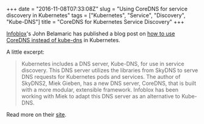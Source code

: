 +++
date = "2016-11-08T07:33:08Z"
slug = "Using CoreDNS for service discovery in Kubernetes"
tags = ["Kubernetes", "Service", "Discovery", "Kube-DNS"]
title = "CoreDNS for Kubernetes Service Discovery"
+++

[Infoblox](https://www.infoblox.com/)'s John Belamaric has published a
blog post on
[how to use CoreDNS instead of
kube-dns](https://community.infoblox.com/t5/Community-Blog/CoreDNS-for-Kubernetes-Service-Discovery/ba-p/8187)
in Kubernetes.

A little excerpt:

> Kubernetes includes a DNS server, Kube-DNS, for use in service discovery. This DNS server utilizes
> the libraries from SkyDNS to serve DNS requests for Kubernetes pods and services. The author of
> SkyDNS2, Miek Gieben, has a new DNS server, CoreDNS, that is built with a more modular, extensible
> framework. Infoblox has been working with Miek to adapt this DNS server as an alternative to
> Kube-DNS.

Read more on their
[site](https://community.infoblox.com/t5/Community-Blog/CoreDNS-for-Kubernetes-Service-Discovery/ba-p/8187).
